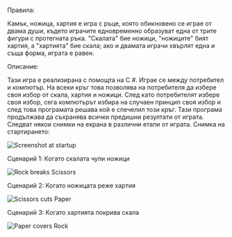 Правила:
 
 Камък, ножица, хартия e игра с ръце, която обикновено се играе от двама души, където играчите едновременно образуват една от трите фигури с протегната ръка. "Скалата" бие ножици, "ножиците" бият хартия, а "хартията" бие скала; ако и двамата играчи хвърлят една и съща форма, играта е равен.

Описание:
 
Тази игра е реализирана с помощта на C #. Играе се между потребител и компютър. На всеки кръг това позволява на потребителя да избере своя избор от скала, хартия и ножици. След като потребителят избере своя избор, сега компютърът избира на случаен принцип своя избор и след това програмата решава кой е спечелил този кръг. Тази програма продължава да съхранява всички предишни резултати от играта. Следват някои снимки на екрана в различни етапи от играта.
Снимка на стартирането:

![Screenshot at startup](https://user-images.githubusercontent.com/84450812/118808437-318dd400-b8b2-11eb-9f77-653827696571.jpg)

Сценарий 1: Когато скалата чупи ножици

![Rock breaks Scissors](https://user-images.githubusercontent.com/84450812/118808696-70bc2500-b8b2-11eb-8600-50addc7547cd.jpg)

Сценарий 2: Когато ножицата реже хартия

![Scissors cuts Paper](https://user-images.githubusercontent.com/84450812/118808766-816c9b00-b8b2-11eb-9653-42f3a7ce3c16.jpg)

Сценарий 3: Когато хартията покрива скала

![Paper covers Rock](https://user-images.githubusercontent.com/84450812/118808824-91847a80-b8b2-11eb-8052-93b2771095b3.jpg)

